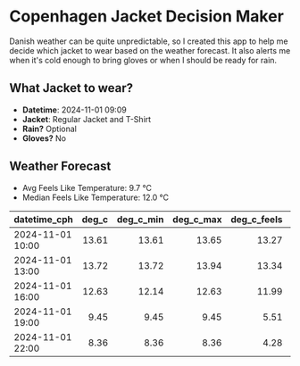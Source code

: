 
# Copenhagen Jacket Decision Maker

Danish weather can be quite unpredictable, so I created this app to help me decide which jacket to wear based on the weather forecast. 
It also alerts me when it's cold enough to bring gloves or when I should be ready for rain.

## What Jacket to wear?

- **Datetime**: 2024-11-01 09:09
- **Jacket**: Regular Jacket and T-Shirt
- **Rain?** Optional
- **Gloves?** No

## Weather Forecast
- Avg Feels Like Temperature: 9.7 °C
- Median Feels Like Temperature: 12.0 °C

| datetime_cph     |   deg_c |   deg_c_min |   deg_c_max |   deg_c_feels | weather   | wind   | rain   |
|:-----------------|--------:|------------:|------------:|--------------:|:----------|:-------|:-------|
| 2024-11-01 10:00 |   13.61 |       13.61 |       13.65 |         13.27 | Clouds    | High   | None   |
| 2024-11-01 13:00 |   13.72 |       13.72 |       13.94 |         13.34 | Clouds    | High   | None   |
| 2024-11-01 16:00 |   12.63 |       12.14 |       12.63 |         11.99 | Rain      | High   | Low    |
| 2024-11-01 19:00 |    9.45 |        9.45 |        9.45 |          5.51 | Clouds    | High   | None   |
| 2024-11-01 22:00 |    8.36 |        8.36 |        8.36 |          4.28 | Clouds    | High   | None   |
        